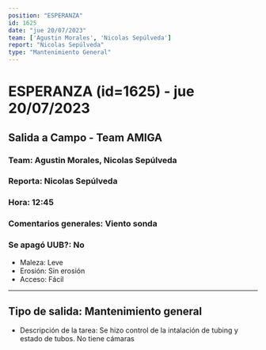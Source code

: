 ```yaml
---
position: "ESPERANZA"
id: 1625
date: "jue 20/07/2023"
team: ['Agustin Morales', 'Nicolas Sepúlveda']
report: "Nicolas Sepúlveda"
type: "Mantenimiento General"
---
```


# ESPERANZA (id=1625) - jue 20/07/2023
## Salida a Campo - Team AMIGA
### Team: Agustin Morales, Nicolas Sepúlveda
### Reporta: Nicolas Sepúlveda
### Hora: 12:45
### Comentarios generales: Viento sonda 
### Se apagó UUB?: No 
- Maleza: Leve
- Erosión: Sin erosión
- Acceso: Fácil
---------
## Tipo de salida: Mantenimiento general
   - Descripción de la tarea: Se hizo control de la intalación de tubing y estado de tubos.
No tiene cámaras 
